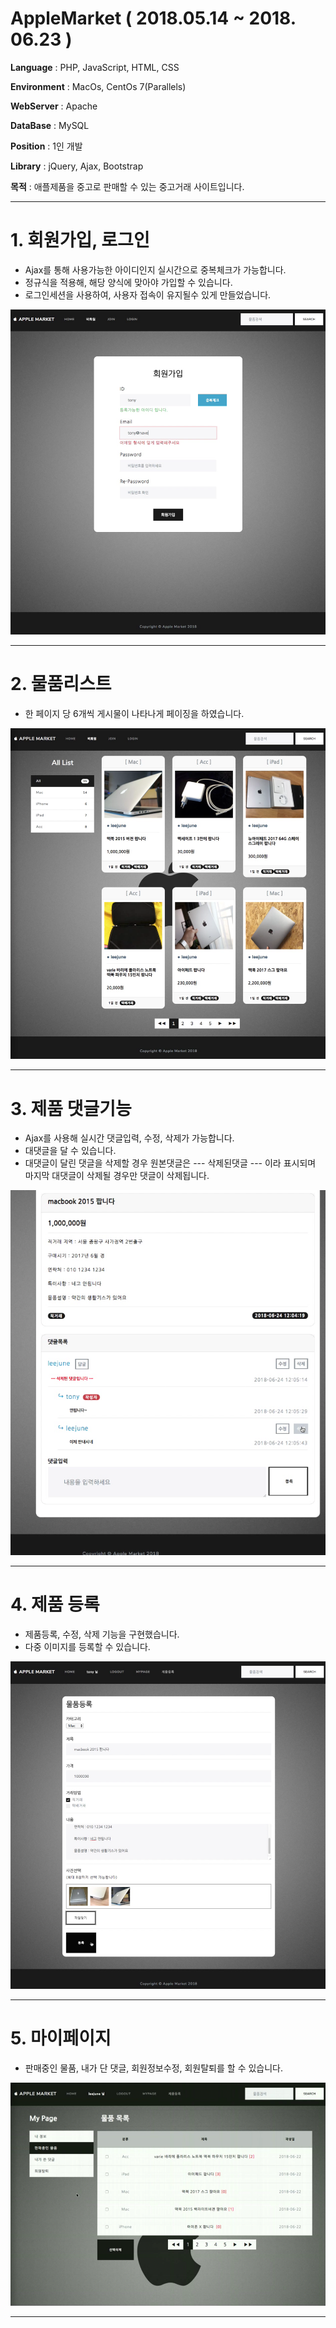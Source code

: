 # AppleMarket  ( 2018.05.14 ~ 2018. 06.23 )

**Language**    : PHP, JavaScript, HTML, CSS

**Environment** : MacOs, CentOs 7(Parallels)

**WebServer**   : Apache

**DataBase**    : MySQL

**Position**    : 1인 개발

**Library**     : jQuery, Ajax, Bootstrap
              
**목적** : 애플제품을 중고로 판매할 수 있는 중고거래 사이트입니다.


* * * 
# 1. 회원가입, 로그인
- Ajax를 통해 사용가능한 아이디인지 실시간으로 중복체크가 가능합니다.
- 정규식을 적용해, 해당 양식에 맞아야 가입할 수 있습니다.
- 로그인세션을 사용하여, 사용자 접속이 유지될수 있게 만들었습니다.

![](./img/회원가입.png)

* * * 

# 2. 물품리스트
- 한 페이지 당 6개씩 게시물이 나타나게 페이징을 하였습니다.

 ![](./img/리스트.png)
 
* * * 

# 3. 제품 댓글기능
- Ajax를 사용해 실시간 댓글입력, 수정, 삭제가 가능합니다.
- 대댓글을 달 수 있습니다. 
- 대댓글이 달린 댓글을 삭제할 경우 원본댓글은 --- 삭제된댓글 --- 이라 표시되며
  마지막 대댓글이 삭제될 경우만 댓글이 삭제됩니다.
  
![](./img/댓글.png)

* * * 

# 4. 제품 등록
- 제품등록, 수정, 삭제 기능을 구현했습니다.
- 다중 이미지를 등록할 수 있습니다.

![](./img/등록.png)

* * * 

# 5. 마이페이지
- 판매중인 물품, 내가 단 댓글, 회원정보수정, 회원탈퇴를 할 수 있습니다.

 ![](./img/마이페이지.png)
 * * * 
